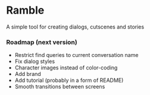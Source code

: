 # Ramble
A simple tool for creating dialogs, cutscenes and stories

### Roadmap (next version)
- Restrict find queries to current conversation name
- Fix dialog styles
- Character images instead of color-coding
- Add brand
- Add tutorial (probably in a form of README)
- Smooth transitions between screens
